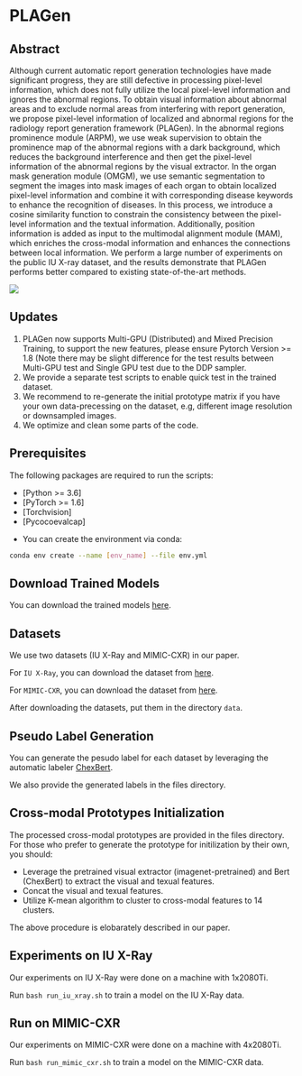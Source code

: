 # PLAGen

## Abstract

Although current automatic report generation technologies have made significant progress, they are still defective in processing pixel-level information, which does not fully utilize the local pixel-level information and ignores the abnormal regions. To obtain visual information about abnormal areas and to exclude normal areas from interfering with report generation, we propose pixel-level information of localized and abnormal regions for the radiology report generation framework (PLAGen).  In the abnormal regions prominence module (ARPM), we use weak supervision to obtain the prominence map of the abnormal regions with a dark background, which reduces the background interference and then get the pixel-level information of the abnormal regions by the visual extractor. In the organ mask generation module (OMGM), we use semantic segmentation to segment the images into mask images of each organ to obtain localized pixel-level information and combine it with corresponding disease keywords to enhance the recognition of diseases. In this process, we introduce a cosine similarity function to constrain the consistency between the pixel-level information and the textual information. Additionally, position information is added as input to the multimodal alignment module (MAM), which enriches the cross-modal information and enhances the connections between local information. We perform a large number of experiments on the public IU X-ray dataset, and the results demonstrate that PLAGen performs better compared to existing state-of-the-art methods.

![](C:\Users\35106\Desktop\NLP\model.png)

## Updates

1. PLAGen now supports Multi-GPU (Distributed) and Mixed Precision Training, to support the new features, please ensure Pytorch Version >= 1.8 (Note there may be slight difference for the test results between Multi-GPU test and Single GPU test due to the DDP sampler.
2. We provide a separate test scripts to enable quick test in the trained dataset.
3. We recommend to re-generate the initial prototype matrix if you have your own data-precessing on the dataset, e.g, different image resolution or downsampled images.
4. We optimize and clean some parts of the code.

## Prerequisites

The following packages are required to run the scripts:
- [Python >= 3.6]
- [PyTorch >= 1.6]
- [Torchvision]
- [Pycocoevalcap]

* You can create the environment via conda:
```bash
conda env create --name [env_name] --file env.yml
```


## Download Trained Models
You can download the trained models [here](https://drive.google.com/drive/folders/1_y_6srL2ZnvDvE_I0YDvdgRzZCNrcMUf?usp=sharing).

## Datasets
We use two datasets (IU X-Ray and MIMIC-CXR) in our paper.

For `IU X-Ray`, you can download the dataset from [here](https://openi.nlm.nih.gov/faq).

For `MIMIC-CXR`, you can download the dataset from [here](https://physionet.org/content/mimic-cxr/2.0.0/).

After downloading the datasets, put them in the directory `data`.

## Pseudo Label Generation
You can generate the pesudo label for each dataset by leveraging the automatic labeler  [ChexBert](https://github.com/stanfordmlgroup/CheXbert).

We also provide the generated labels in the files directory.

## Cross-modal Prototypes Initialization
The processed cross-modal prototypes are provided in the files directory.
For those who prefer to generate the prototype for initilization by their own, you should:
- Leverage the pretrained visual extractor (imagenet-pretrained) and Bert (ChexBert) to extract the visual and texual features.
- Concat the visual and texual features.
- Utilize K-mean algorithm to cluster to cross-modal features to 14 clusters.

The above procedure is elobarately described in our paper.

## Experiments on IU X-Ray
Our experiments on IU X-Ray were done on a machine with 1x2080Ti.

Run `bash run_iu_xray.sh` to train a model on the IU X-Ray data.

## Run on MIMIC-CXR
Our experiments on MIMIC-CXR were done on a machine with 4x2080Ti.

Run `bash run_mimic_cxr.sh` to train a model on the MIMIC-CXR data.

